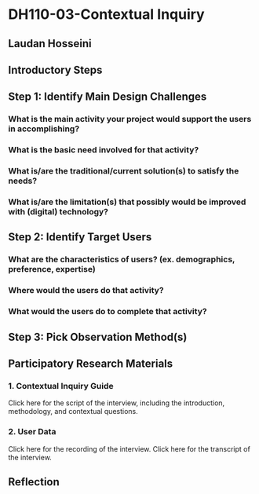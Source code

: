 # DH110-03-Contextual Inquiry 
## Laudan Hosseini
## Introductory Steps

## Step 1: Identify Main Design Challenges
### What is the main activity your project would support the users in accomplishing?
### What is the basic need involved for that activity?
### What is/are the traditional/current solution(s) to satisfy the needs?
### What is/are the limitation(s) that possibly would be improved with (digital) technology?

## Step 2: Identify Target Users
### What are the characteristics of users? (ex. demographics, preference, expertise)
### Where would the users do that activity?
### What would the users do to complete that activity?

## Step 3: Pick Observation Method(s)

## Participatory Research Materials 
### 1. Contextual Inquiry Guide 
Click here for the script of the interview, including the introduction, methodology, and contextual questions. 

### 2. User Data 
Click here for the recording of the interview. 
Click here for the transcript of the interview. 

## Reflection
